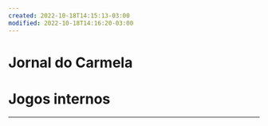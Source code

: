 ```yaml
---
created: 2022-10-18T14:15:13-03:00
modified: 2022-10-18T14:16:20-03:00
---
```


# Jornal do Carmela

# **Jogos internos**
---
